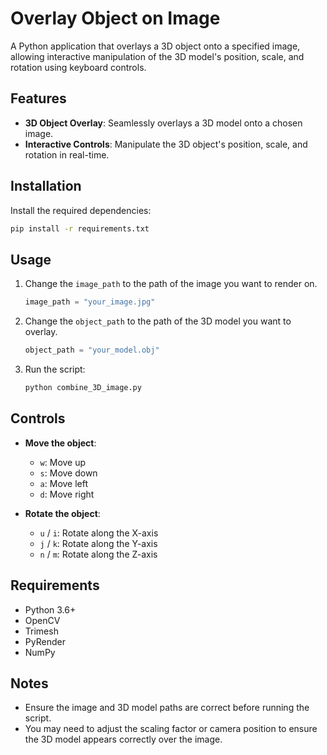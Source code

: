# Overlay Object on Image

A Python application that overlays a 3D object onto a specified image, allowing interactive manipulation of the 3D model's position, scale, and rotation using keyboard controls.

## Features
- **3D Object Overlay**: Seamlessly overlays a 3D model onto a chosen image.
- **Interactive Controls**: Manipulate the 3D object's position, scale, and rotation in real-time.

## Installation


Install the required dependencies:
   ```bash
   pip install -r requirements.txt
   ```

## Usage

1. Change the `image_path` to the path of the image you want to render on.
   ```python
   image_path = "your_image.jpg"
   ```

2. Change the `object_path` to the path of the 3D model you want to overlay.
   ```python
   object_path = "your_model.obj"
   ```

3. Run the script:
   ```bash
   python combine_3D_image.py
   ```

## Controls
- **Move the object**:
  - `w`: Move up
  - `s`: Move down
  - `a`: Move left
  - `d`: Move right

- **Rotate the object**:
  - `u` / `i`: Rotate along the X-axis
  - `j` / `k`: Rotate along the Y-axis
  - `n` / `m`: Rotate along the Z-axis

## Requirements
- Python 3.6+
- OpenCV
- Trimesh
- PyRender
- NumPy

## Notes
- Ensure the image and 3D model paths are correct before running the script.
- You may need to adjust the scaling factor or camera position to ensure the 3D model appears correctly over the image.



